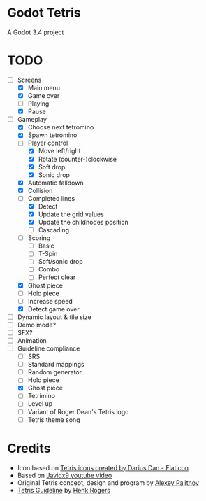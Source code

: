 # Godot Tetris
A Godot 3.4 project

# TODO
- [ ] Screens
  - [X] Main menu
  - [X] Game over
  - [ ] Playing
  - [X] Pause
- [ ] Gameplay
  - [X] Choose next tetromino
  - [X] Spawn tetromino
  - [ ] Player control
    - [X] Move left/right
    - [X] Rotate (counter-)clockwise
    - [X] Soft drop
    - [X] Sonic drop
  - [X] Automatic falldown
  - [X] Collision
  - [ ] Completed lines
    - [X] Detect
    - [X] Update the grid values
    - [X] Update the childnodes position
    - [ ] Cascading
  - [ ] Scoring
    - [ ] Basic
    - [ ] T-Spin
    - [ ] Soft/sonic drop
    - [ ] Combo
    - [ ] Perfect clear
  - [X] Ghost piece
  - [ ] Hold piece
  - [ ] Increase speed
  - [X] Detect game over
- [ ] Dynamic layout & tile size
- [ ] Demo mode?
- [ ] SFX?
- [ ] Animation
- [ ] Guideline compliance
  - [ ] SRS
  - [ ] Standard mappings
  - [ ] Random generator
  - [ ] Hold piece
  - [X] Ghost piece
  - [ ] Tetrimino
  - [ ] Level up
  - [ ] Variant of Roger Dean's Tetris logo
  - [ ] Tetris theme song

# Credits
- Icon based on [Tetris icons created by Darius Dan - Flaticon](https://www.flaticon.com/free-icons/tetris)
- Based on [Javidx9 youtube video](https://www.youtube.com/watch?v=8OK8_tHeCIA)
- Original Tetris concept, design and program by [Alexey Pajitnov](https://fr.wikipedia.org/wiki/Alekse%C3%AF_Pajitnov)
- [Tetris Guideline](https://harddrop.com/wiki/Tetris_Guideline) by [Henk Rogers](https://fr.wikipedia.org/wiki/Henk_Rogers)
